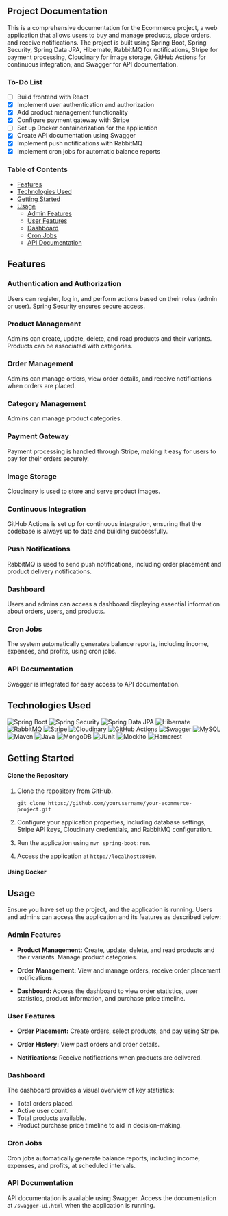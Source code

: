 ## Project Documentation

This is a comprehensive documentation for the Ecommerce project, a web application that allows users to buy and manage products, place orders, and receive notifications. The project is built using Spring Boot, Spring Security, Spring Data JPA, Hibernate, RabbitMQ for notifications, Stripe for payment processing, Cloudinary for image storage, GitHub Actions for continuous integration, and Swagger for API documentation.

### To-Do List

- [ ] Build frontend with React
- [x] Implement user authentication and authorization
- [x] Add product management functionality
- [x] Configure payment gateway with Stripe
- [ ] Set up Docker containerization for the application
- [x] Create API documentation using Swagger
- [x] Implement push notifications with RabbitMQ
- [x] Implement cron jobs for automatic balance reports

### Table of Contents
- [Features](#features)
- [Technologies Used](#technologies-used)
- [Getting Started](#getting-started)
- [Usage](#usage)
    - [Admin Features](#admin-features)
    - [User Features](#user-features)
    - [Dashboard](#dashboard)
    - [Cron Jobs](#cron-jobs)
    - [API Documentation](#api-documentation)

## Features

### Authentication and Authorization

Users can register, log in, and perform actions based on their roles (admin or user). Spring Security ensures secure access.

### Product Management

Admins can create, update, delete, and read products and their variants. Products can be associated with categories.

### Order Management

Admins can manage orders, view order details, and receive notifications when orders are placed.

### Category Management

Admins can manage product categories.

### Payment Gateway

Payment processing is handled through Stripe, making it easy for users to pay for their orders securely.

### Image Storage

Cloudinary is used to store and serve product images.

### Continuous Integration

GitHub Actions is set up for continuous integration, ensuring that the codebase is always up to date and building successfully.

### Push Notifications

RabbitMQ is used to send push notifications, including order placement and product delivery notifications.

### Dashboard

Users and admins can access a dashboard displaying essential information about orders, users, and products.

### Cron Jobs

The system automatically generates balance reports, including income, expenses, and profits, using cron jobs.

### API Documentation

Swagger is integrated for easy access to API documentation.

## Technologies Used

![Spring Boot](https://img.shields.io/badge/Spring%20Boot-3.1.2-brightgreen) ![Spring Security](https://img.shields.io/badge/Spring%20Security-6.0.0-brightgreen) ![Spring Data JPA](https://img.shields.io/badge/Spring%20Data%20JPA-4.0.0-brightgreen) ![Hibernate](https://img.shields.io/badge/Hibernate-6.2.5-brightgreen) ![RabbitMQ](https://img.shields.io/badge/RabbitMQ-3.9.7-brightgreen) ![Stripe](https://img.shields.io/badge/Stripe-Payment%20Gateway-brightgreen) ![Cloudinary](https://img.shields.io/badge/Cloudinary-Image%20Storage-brightgreen) ![GitHub Actions](https://img.shields.io/badge/GitHub%20Actions-CI/CD-brightgreen) ![Swagger](https://img.shields.io/badge/Swagger-API%20Documentation-brightgreen) ![MySQL](https://img.shields.io/badge/MySQL-8.0.26-brightgreen) ![Maven](https://img.shields.io/badge/Maven-4.0.0-brightgreen) ![Java](https://img.shields.io/badge/Java-17-brightgreen) ![MongoDB](https://img.shields.io/badge/MongoDB-5.0.3-brightgreen) ![JUnit](https://img.shields.io/badge/JUnit-5.8.0-brightgreen) ![Mockito](https://img.shields.io/badge/Mockito-4.0.0-brightgreen) ![Hamcrest](https://img.shields.io/badge/Hamcrest-2.2-brightgreen)


## Getting Started

#### Clone the Repository

1. Clone the repository from GitHub.

   ```shell
   git clone https://github.com/yourusername/your-ecommerce-project.git
2. Configure your application properties, including database settings, Stripe API keys, Cloudinary credentials, and RabbitMQ configuration.
3. Run the application using `mvn spring-boot:run`.
4. Access the application at `http://localhost:8080`.

#### Using Docker



## Usage

Ensure you have set up the project, and the application is running. Users and admins can access the application and its features as described below:

### Admin Features

- **Product Management:** Create, update, delete, and read products and their variants. Manage product categories.

- **Order Management:** View and manage orders, receive order placement notifications.

- **Dashboard:** Access the dashboard to view order statistics, user statistics, product information, and purchase price timeline.

### User Features

- **Order Placement:** Create orders, select products, and pay using Stripe.

- **Order History:** View past orders and order details.

- **Notifications:** Receive notifications when products are delivered.

### Dashboard

The dashboard provides a visual overview of key statistics:

- Total orders placed.
- Active user count.
- Total products available.
- Product purchase price timeline to aid in decision-making.

### Cron Jobs

Cron jobs automatically generate balance reports, including income, expenses, and profits, at scheduled intervals.

### API Documentation

API documentation is available using Swagger. Access the documentation at `/swagger-ui.html` when the application is running.
